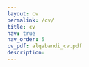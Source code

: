```yaml
---
layout: cv
permalink: /cv/
title: cv
nav: true
nav_order: 5
cv_pdf: alqabandi_cv.pdf
description: 
---
```

